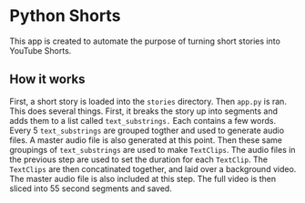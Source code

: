 # Python Shorts
This app is created to automate the purpose of turning short stories into YouTube Shorts. 

## How it works
First, a short story is loaded into the `stories` directory. Then `app.py` is ran. This does several things. First, it breaks the story up into segments and adds them to a list called `text_substrings.` Each contains a few words. Every 5 `text_substrings` are grouped togther and used to generate audio files. A master audio file is also generated at this point. Then these same groupings of `text_substrings` are used to make `TextClips`. The audio files in the previous step are used to set the duration for each `TextClip`. The `TextClips` are then concatinated together, and laid over a background video. The master audio file is also included at this step. The full video is then sliced into 55 second segments and saved. 